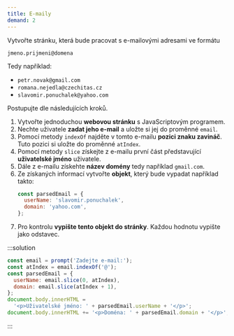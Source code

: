 ```yaml
---
title: E-maily
demand: 2
---
```


Vytvořte stránku, která bude pracovat s e-mailovými adresami ve formátu

```
jmeno.prijmeni@domena
```

Tedy například:

- `petr.novak@gmail.com`
- `romana.nejedla@czechitas.cz`
- `slavomir.ponuchalek@yahoo.com`

Postupujte dle následujících kroků.

1. Vytvořte jednoduchou **webovou stránku** s JavaScriptovým programem.
1. Nechte uživatele **zadat jeho e-mail** a uložte si jej do proměnné `email`.
1. Pomocí metody `indexOf` najděte v tomto e-mailu **pozici znaku zavináč**. Tuto pozici si uložte do proměnné `atIndex`.
1. Pomocí metody `slice` získejte z e-mailu první část představující **uživatelské jméno** uživatele.
1. Dále z e-mailu získehte **název domény** tedy například `gmail.com`.
1. Ze získaných informací vytvořte **objekt**, který bude vypadat například takto:
   ```js
   const parsedEmail = {
     userName: 'slavomir.ponuchalek',
     domain: 'yahoo.com',
   };
   ```
1. Pro kontrolu **vypište tento objekt do stránky**. Každou hodnotu vypište jako odstavec.

:::solution

```js
const email = prompt('Zadejte e-mail:');
const atIndex = email.indexOf('@');
const parsedEmail = {
  userName: email.slice(0, atIndex),
  domain: email.slice(atIndex + 1),
};
document.body.innerHTML =
  '<p>Uživatelské jméno: ' + parsedEmail.userName + '</p>';
document.body.innerHTML += '<p>Doména: ' + parsedEmail.domain + '</p>';
```

:::
